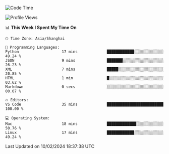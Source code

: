 <!--START_SECTION:waka-->
![Code Time](http://img.shields.io/badge/Code%20Time-347%20hrs%2044%20mins-blue)

![Profile Views](http://img.shields.io/badge/Profile%20Views-9-blue)

📊 **This Week I Spent My Time On** 

```text
🕑︎ Time Zone: Asia/Shanghai

💬 Programming Languages: 
Python                   17 mins             ████████████░░░░░░░░░░░░░   49.24 % 
JSON                     9 mins              ███████░░░░░░░░░░░░░░░░░░   26.23 % 
XML                      7 mins              █████░░░░░░░░░░░░░░░░░░░░   20.85 % 
HTML                     1 min               █░░░░░░░░░░░░░░░░░░░░░░░░   03.62 % 
Markdown                 0 secs              ░░░░░░░░░░░░░░░░░░░░░░░░░   00.07 % 

🔥 Editors: 
VS Code                  35 mins             █████████████████████████   100.00 % 

💻 Operating System: 
Mac                      18 mins             █████████████░░░░░░░░░░░░   50.76 % 
Linux                    17 mins             ████████████░░░░░░░░░░░░░   49.24 % 
```


 Last Updated on 10/02/2024 18:37:38 UTC
<!--END_SECTION:waka-->
